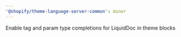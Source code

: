 ```yaml
---
'@shopify/theme-language-server-common': minor
---
```


Enable tag and param type completions for LiquidDoc in theme blocks
